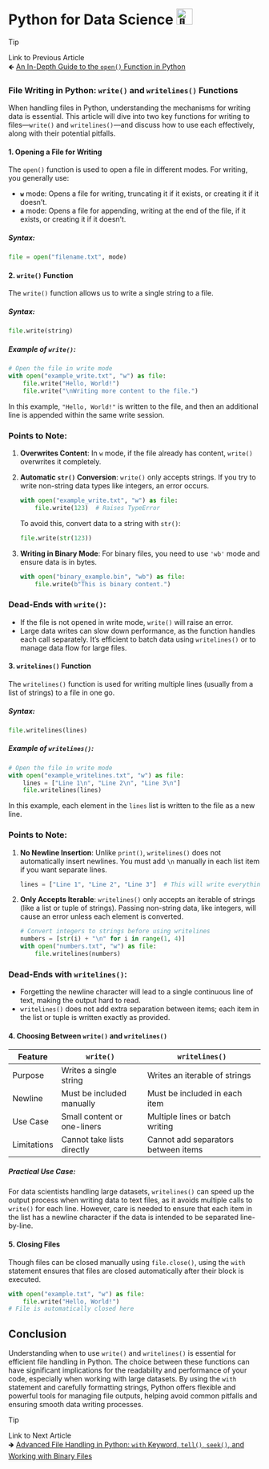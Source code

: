 # Python for Data Science <picture> <source srcset="https://fonts.gstatic.com/s/e/notoemoji/latest/1f40d/512.webp" type="image/webp"> <img src="https://fonts.gstatic.com/s/e/notoemoji/latest/1f40d/512.gif" alt="🐍" width="32" height="32"> </picture>

> [!TIP]  
> Link to Previous Article  
> 🡸 [An In-Depth Guide to the `open()` Function in Python](/File%20Handling/Articles/63_open_function.md)

### File Writing in Python: `write()` and `writelines()` Functions

When handling files in Python, understanding the mechanisms for writing data is essential. This article will dive into two key functions for writing to files—`write()` and `writelines()`—and discuss how to use each effectively, along with their potential pitfalls.

#### 1. Opening a File for Writing

The `open()` function is used to open a file in different modes. For writing, you generally use:

- **`w`** mode: Opens a file for writing, truncating it if it exists, or creating it if it doesn’t.
- **`a`** mode: Opens a file for appending, writing at the end of the file, if it exists, or creating it if it doesn’t.

##### Syntax:
```python
file = open("filename.txt", mode)
```

#### 2. `write()` Function

The `write()` function allows us to write a single string to a file.

##### Syntax:
```python
file.write(string)
```

##### Example of `write()`:
```python
# Open the file in write mode
with open("example_write.txt", "w") as file:
    file.write("Hello, World!")
    file.write("\nWriting more content to the file.")
```

In this example, `"Hello, World!"` is written to the file, and then an additional line is appended within the same write session.

### Points to Note:
1. **Overwrites Content**: In `w` mode, if the file already has content, `write()` overwrites it completely.
2. **Automatic `str()` Conversion**: `write()` only accepts strings. If you try to write non-string data types like integers, an error occurs.

    ```python
    with open("example_write.txt", "w") as file:
        file.write(123)  # Raises TypeError
    ```
   
   To avoid this, convert data to a string with `str()`:
   
   ```python
   file.write(str(123))
   ```

3. **Writing in Binary Mode**: For binary files, you need to use `'wb'` mode and ensure data is in bytes.
   
   ```python
   with open("binary_example.bin", "wb") as file:
       file.write(b"This is binary content.")
   ```

### Dead-Ends with `write()`:
- If the file is not opened in write mode, `write()` will raise an error.
- Large data writes can slow down performance, as the function handles each call separately. It’s efficient to batch data using `writelines()` or to manage data flow for large files.

#### 3. `writelines()` Function

The `writelines()` function is used for writing multiple lines (usually from a list of strings) to a file in one go.

##### Syntax:
```python
file.writelines(lines)
```

##### Example of `writelines()`:
```python
# Open the file in write mode
with open("example_writelines.txt", "w") as file:
    lines = ["Line 1\n", "Line 2\n", "Line 3\n"]
    file.writelines(lines)
```

In this example, each element in the `lines` list is written to the file as a new line.

### Points to Note:
1. **No Newline Insertion**: Unlike `print()`, `writelines()` does not automatically insert newlines. You must add `\n` manually in each list item if you want separate lines.
   
   ```python
   lines = ["Line 1", "Line 2", "Line 3"]  # This will write everything on the same line
   ```

2. **Only Accepts Iterable**: `writelines()` only accepts an iterable of strings (like a list or tuple of strings). Passing non-string data, like integers, will cause an error unless each element is converted.

   ```python
   # Convert integers to strings before using writelines
   numbers = [str(i) + "\n" for i in range(1, 4)]
   with open("numbers.txt", "w") as file:
       file.writelines(numbers)
   ```

### Dead-Ends with `writelines()`:
- Forgetting the newline character will lead to a single continuous line of text, making the output hard to read.
- `writelines()` does not add extra separation between items; each item in the list or tuple is written exactly as provided.

#### 4. Choosing Between `write()` and `writelines()`

| Feature      | `write()`                    | `writelines()`                       |
|--------------|------------------------------|--------------------------------------|
| Purpose      | Writes a single string       | Writes an iterable of strings        |
| Newline      | Must be included manually    | Must be included in each item        |
| Use Case     | Small content or one-liners  | Multiple lines or batch writing      |
| Limitations  | Cannot take lists directly   | Cannot add separators between items  |

##### Practical Use Case:
For data scientists handling large datasets, `writelines()` can speed up the output process when writing data to text files, as it avoids multiple calls to `write()` for each line. However, care is needed to ensure that each item in the list has a newline character if the data is intended to be separated line-by-line.

#### 5. Closing Files

Though files can be closed manually using `file.close()`, using the `with` statement ensures that files are closed automatically after their block is executed.

```python
with open("example.txt", "w") as file:
    file.write("Hello, World!")
# File is automatically closed here
```

## Conclusion

Understanding when to use `write()` and `writelines()` is essential for efficient file handling in Python. The choice between these functions can have significant implications for the readability and performance of your code, especially when working with large datasets. By using the `with` statement and carefully formatting strings, Python offers flexible and powerful tools for managing file outputs, helping avoid common pitfalls and ensuring smooth data writing processes.

> [!TIP]  
> Link to Next Article  
> 🡺 [Advanced File Handling in Python: `with` Keyword, `tell()`, `seek()`, and Working with Binary Files](/File%20Handling/Articles/65_with_keyword.md)
